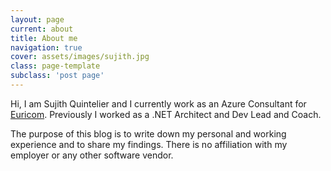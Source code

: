 ```yaml
---
layout: page
current: about
title: About me
navigation: true
cover: assets/images/sujith.jpg
class: page-template
subclass: 'post page'
---
```


Hi, I am Sujith Quintelier and I currently work as an Azure Consultant for [Euricom](https://www.euri.com). Previously I worked as a .NET Architect and Dev Lead and Coach.

The purpose of this blog is to write down my personal and working experience and to share my findings. There is no affiliation with my employer or any other software vendor.